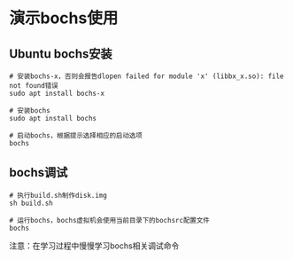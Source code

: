 # 演示bochs使用

## Ubuntu bochs安装

```shell
# 安装bochs-x，否则会报告dlopen failed for module 'x' (libbx_x.so): file not found错误
sudo apt install bochs-x

# 安装bochs
sudo apt install bochs

# 启动bochs，根据提示选择相应的启动选项
bochs
```

## bochs调试

```shell
# 执行build.sh制作disk.img
sh build.sh

# 运行bochs，bochs虚拟机会使用当前目录下的bochsrc配置文件
bochs
```

注意：在学习过程中慢慢学习bochs相关调试命令
